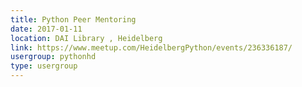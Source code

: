 ```yaml
---
title: Python Peer Mentoring
date: 2017-01-11
location: DAI Library , Heidelberg
link: https://www.meetup.com/HeidelbergPython/events/236336187/
usergroup: pythonhd
type: usergroup
---
```

